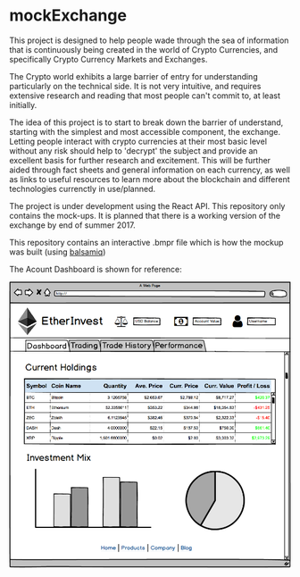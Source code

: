 # mockExchange

This project is designed to help people wade through the sea of information that is continuously being created in the world of Crypto Currencies, and specifically Crypto Currency Markets and Exchanges.

The Crypto world exhibits a large barrier of entry for understanding particularly on the technical side. It is not very intuitive, and requires extensive research and reading that most people can't commit to, at least initially. 

The idea of this project is to start to break down the barrier of understand, starting with the simplest and most accessible component, the exchange. Letting people interact with crypto currencies at their most basic level without any risk should help to 'decrypt' the subject and provide an excellent basis for further research and excitement. This will be further aided through fact sheets and general information on each currency, as well as links to useful resources to learn more about the blockchain and different technologies currenctly in use/planned. 

The project is under development using the React API. This repository only contains the mock-ups. It is planned that there is a working version of the exchange by end of summer 2017.

This repository contains an interactive .bmpr file which is how the mockup was built (using [balsamiq](https://balsamiq.com/))

The Acount Dashboard is shown for reference:

![alt text](https://github.com/jnederlo/mockExchange/blob/master/images/Dashboard.png)
